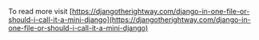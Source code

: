 To read more visit 
[https://djangotherightway.com/django-in-one-file-or-should-i-call-it-a-mini-django](https://djangotherightway.com/django-in-one-file-or-should-i-call-it-a-mini-django)






